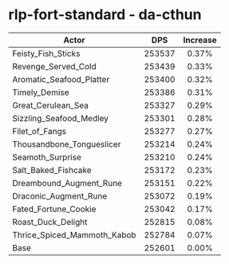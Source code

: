# rlp-fort-standard - da-cthun
| Actor | DPS | Increase |
|---|:---:|:---:|
|Feisty_Fish_Sticks|253537|0.37%|
|Revenge_Served_Cold|253439|0.33%|
|Aromatic_Seafood_Platter|253400|0.32%|
|Timely_Demise|253386|0.31%|
|Great_Cerulean_Sea|253327|0.29%|
|Sizzling_Seafood_Medley|253301|0.28%|
|Filet_of_Fangs|253277|0.27%|
|Thousandbone_Tongueslicer|253214|0.24%|
|Seamoth_Surprise|253210|0.24%|
|Salt_Baked_Fishcake|253172|0.23%|
|Dreambound_Augment_Rune|253151|0.22%|
|Draconic_Augment_Rune|253072|0.19%|
|Fated_Fortune_Cookie|253042|0.17%|
|Roast_Duck_Delight|252815|0.08%|
|Thrice_Spiced_Mammoth_Kabob|252784|0.07%|
|Base|252601|0.00%|
